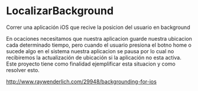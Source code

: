 LocalizarBackground
===================

Correr una aplicación iOS que recive la posicion del usuario  en background

En ocaciones necesitamos que nuestra aplicacion guarde nuestra ubicacion cada determinado 
tiempo, pero cuando el usuario presiona el botno home o sucede algo en el sistema 
nuestra aplicacion  se pausa por lo cual no recibiremos la actualización de ubicación 
si la aplicación no esta activa.
Este proyecto tiene como finalidad ejemplificar esta situacion y como resolver esto.

http://www.raywenderlich.com/29948/backgrounding-for-ios

